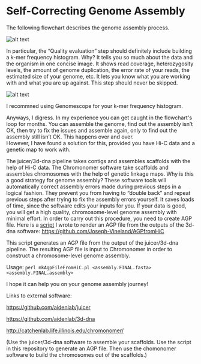 # Self-Correcting Genome Assembly

The following flowchart describes the genome assembly process.

![alt text](https://www.melbournebioinformatics.org.au/tutorials/tutorials/assembly/media/assembly-flowchart.png?raw=true)

In particular, the “Quality evaluation” step should definitely include building a k-mer frequency histogram.  Why?  It tells you so much about the data and the organism in one concise image.  It shows read coverage, heterozygosity levels, the amount of genome duplication, the error rate of your reads, the estimated size of your genome, etc.  It lets you know what you are working with and what you are up against.  This step should never be skipped.

![alt text](https://ucdavis-bioinformatics-training.github.io/2020-Genome_Assembly_Workshop/kmers/figures/genomescope.png?raw=true)

I recommned using Genomescope for your k-mer frequency histogram.

Anyways, I digress.  In my experience you can get caught in the flowchart's loop for months.  You can assemble the genome, find out the assembly isn’t OK, then try to fix the issues and assemble again, only to find out the assembly still isn’t OK.  This happens over and over.  
However, I have found a solution for this, provided you have Hi-C data and a genetic map to work with.  

The juicer/3d-dna pipeline takes contigs and assembles scaffolds with the help of Hi-C data. The Chromonomer software take scaffolds and assembles chromosomes with the help of genetic linkage maps.
Why is this a good strategy for genome assembly? These software tools will automatically correct assembly errors made during previous steps in a logical fashion. They prevent you from having to “double back” and repeat previous steps after trying to fix the assembly errors yourself. It saves loads of time, since the software edits your inputs for you. If your data is good, you will get a high quality, chromosome-level genome assembly with minimal effort.
In order to carry out this procedure, you need to create AGP file.
Here is a [script](https://github.com/Joseph-Vineland/AGPfromHiC) I wrote to render an AGP file from the outputs of the 3d-dna software: https://github.com/Joseph-Vineland/AGPfromHiC

This script generates an AGP file from the output of the juicer/3d-dna pipeline. The resulting AGP file is input to Chromonomer in order to construct a chromosome-level genome assembly.

Usage: `perl mkAgpFileFromHiC.pl <assembly.FINAL.fasta> <assembly.FINAL.assembly>`

I hope it can help you on your genome assembly journey!

Links to external software:

https://github.com/aidenlab/juicer

https://github.com/aidenlab/3d-dna

http://catchenlab.life.illinois.edu/chromonomer/

(Use the juicer/3d-dna software to assemble your scaffolds.  Use the script in this repository to generate an AGP file.  Then use the chomonomer software to build the chromosomes out of the scaffolds.)

